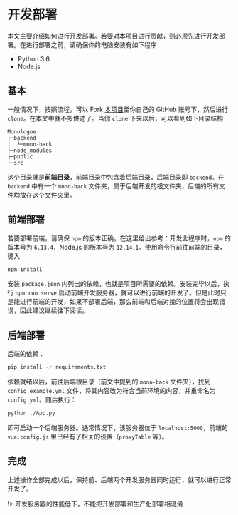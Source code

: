 # 开发部署

本文主要介绍如何进行开发部署。若要对本项目进行贡献，则必须先进行开发部署。在进行部署之前，请确保你的电脑安装有如下程序

- Python 3.6
- Node.js

## 基本

一般情况下，按照流程，可以 Fork [本项目](//github.com/sotapmc/Monologue)至你自己的 GitHub 账号下，然后进行 `clone`。在本文中就不多供述了。当你 `clone` 下来以后，可以看到如下目录结构

```tree
Monologue
├─backend
│  └─mono-back
├─node_modules
├─public
└─src
```

这个目录就是**前端目录**，前端目录中包含着后端目录，后端目录即 `backend`。在 `backend` 中有一个 `mono-back` 文件夹，属于后端开发的根文件夹，后端的所有文件均放在这个文件夹里。

## 前端部署

若要部署前端，请确保 `npm` 的版本正确。在这里给出参考：开发此程序时，`npm` 的版本号为 `6.13.4`，Node.js 的版本号为 `12.14.1`。使用命令行前往前端的目录，键入

```bash
npm install
```

安装 `package.json` 内列出的依赖，也就是项目所需要的依赖。安装完毕以后，执行 `npm run serve` 启动前端开发服务器，就可以进行前端的开发了。但是此时只是能进行前端的开发，如果不部署后端，那么前端和后端对接的位置将会出现错误，因此建议继续往下阅读。

## 后端部署

后端的依赖：

```bash
pip install -r requirements.txt
```

依赖就绪以后，前往后端根目录（前文中提到的 `mono-back` 文件夹），找到 `config.example.yml` 文件，将其内容改为符合当前环境的内容，并重命名为 `config.yml`。随后执行：

```bash
python ./App.py
```

即可启动一个后端服务器。通常情况下，该服务器位于 `localhost:5000`，前端的 `vue.config.js` 里已经有了相关的设置（`proxyTable` 等）。

## 完成

上述操作全部完成以后，保持前、后端两个开发服务器同时运行，就可以进行正常开发了。

!> 开发服务器的性能低下，不能把开发部署和生产化部署相混淆